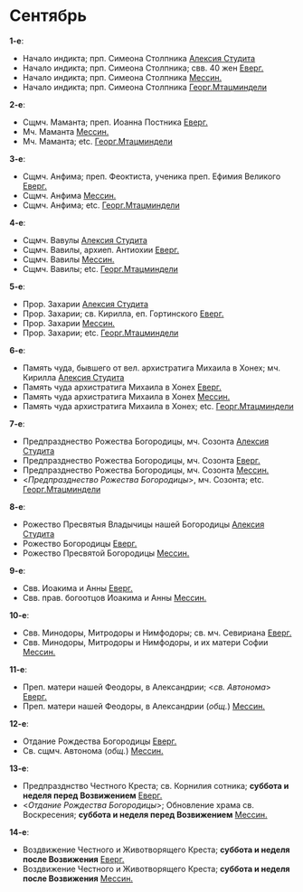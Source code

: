 
# Сентябрь

**1-е**: 
- Начало индикта; прп. Симеона Столпника [Алексия Студита](01_AST.ru.md)
- Начало индикта; прп. Симеона Столпника; свв. 40 жен [Еверг.](01_EUR.ru.md)
- Начало индикта; прп. Симеона Столпника [Мессин.](01_MES.ru.md)
- Начало индикта; прп. Симеона Столпника [Георг.Мтацминдели](01_GMT.ru.md)

**2-е**: 
- Сщмч. Маманта; преп. Иоанна Постника [Еверг.](02_EUR.ru.md)
- Мч. Маманта [Мессин.](02_MES.ru.md)
- Мч. Маманта; etc. [Георг.Мтацминдели](02_GMT.ru.md)

**3-е**: 
- Сщмч. Анфима; преп. Феоктиста, ученика преп. Ефимия Великого [Еверг.](03_EUR.ru.md)
- Сщмч. Анфима [Мессин.](03_MES.ru.md)
- Сщмч. Анфима; etc. [Георг.Мтацминдели](03_GMT.ru.md)

**4-е**: 
- Сщмч. Вавулы [Алексия Студита](04_AST.ru.md)
- Сщмч. Вавилы, архиеп. Антиохии [Еверг.](04_EUR.ru.md)
- Сщмч. Вавилы [Мессин.](04_MES.ru.md)
- Сщмч. Вавилы; etc. [Георг.Мтацминдели](04_GMT.ru.md)

**5-е**: 
- Прор. Захарии [Алексия Студита](05_AST.ru.md)
- Прор. Захарии; св. Кирилла, еп. Гортинского [Еверг.](05_EUR.ru.md)
- Прор. Захарии [Мессин.](05_MES.ru.md)
- Прор. Захарии; etc. [Георг.Мтацминдели](05_GMT.ru.md)

**6-е**: 
- Память чуда, бывшего от вел. архистратига Михаила в Хонех; мч. Кирилла [Алексия Студита](06_AST.ru.md)
- Память чуда архистратига Михаила в Хонех [Еверг.](06_EUR.ru.md)
- Память чуда архистратига Михаила в Хонех [Мессин.](06_MES.ru.md)
- Память чуда архистратига Михаила в Хонех; etc. [Георг.Мтацминдели](06_GMT.ru.md)

**7-е**: 
- Предпразднество Рожества Богородицы, мч. Созонта [Алексия Студита](07_AST.ru.md)
- Предпразднество Рожества Богородицы, мч. Созонта [Еверг.](07_EUR.ru.md)
- Предпразднество Рожества Богородицы, мч. Созонта [Мессин.](07_MES.ru.md)
- <*Предпразднество Рожества Богородицы*>, мч. Созонта; etc. [Георг.Мтацминдели](07_GMT.ru.md)

**8-е**: 
- Рожество Пресвятыя Владычицы нашей Богородицы [Алексия Студита](08_AST.ru.md)
- Рожество Богородицы [Еверг.](08_EUR.ru.md)
- Рожество Пресвятой Богородицы [Мессин.](08_MES.ru.md)

**9-е**: 
- Свв. Иоакима и Анны [Еверг.](09_EUR.ru.md)
- Свв. прав. богоотцов Иоакима и Анны [Мессин.](09_MES.ru.md)

**10-е**: 
- Свв. Минодоры, Митродоры и Нимфодоры; св. мч. Севириана [Еверг.](10_EUR.ru.md)
- Свв. Минодоры, Митродоры и Нимфодоры, и их матери Софии [Мессин.](10_MES.ru.md)

**11-е**: 
- Преп. матери нашей Феодоры, в Александрии; <*св. Автонома*> [Еверг.](11_EUR.ru.md)
- Преп. матери нашей Феодоры, в Александрии (*общ.*) [Мессин.](11_MES.ru.md)

**12-е**: 
- Отдание Рождества Богородицы [Еверг.](12_EUR.ru.md)
- Св. сщмч. Автонома (*общ.*) [Мессин.](12_MES.ru.md)

**13-е**: 
- Предпразднство Честного Креста; св. Корнилия сотника; **суббота и неделя перед Возвижением** [Еверг.](13_EUR.ru.md)
- <*Отдание Рождества Богородицы*>; Обновление храма св. Воскресения; **суббота и неделя перед Возвижением** [Мессин.](13_MES.ru.md)

**14-е**: 
- Воздвижение Честного и Животворящего Креста; **суббота и неделя после Возвижения** [Еверг.](14_EUR.ru.md)
- Воздвижение Честного и Животворящего Креста; **суббота и неделя после Возвижения** [Мессин.](14_MES.ru.md)
